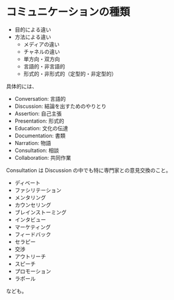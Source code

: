 # コミュニケーションの種類

- 目的による違い
- 方法による違い
  - メディアの違い
  - チャネルの違い
  - 単方向・双方向
  - 言語的・非言語的
  - 形式的・非形式的（定型的・非定型的）

具体的には、

- Conversation: 言語的
- Discussion: 結論を出すためのやりとり
- Assertion: 自己主張
- Presentation: 形式的
- Education: 文化の伝達
- Documentation: 書類
- Narration: 物語
- Consultation: 相談
- Collaboration: 共同作業

Consultation は Discussion の中でも特に専門家との意見交換のこと。

- ディベート
- ファシリテーション
- メンタリング
- カウンセリング
- ブレインストーミング
- インタビュー
- マーケティング
- フィードバック
- セラピー
- 交渉
- アウトリーチ
- スピーチ
- プロモーション
- ラポール

なども。
